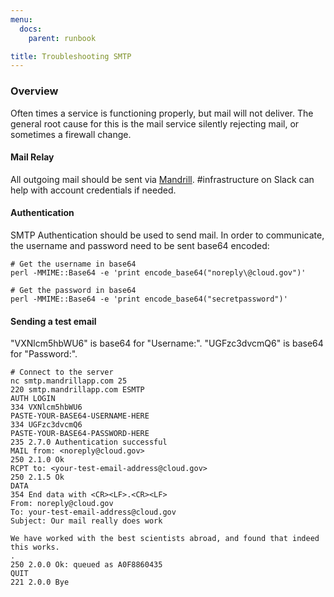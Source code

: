 ```yaml
---
menu:
  docs:
    parent: runbook

title: Troubleshooting SMTP
---
```

### Overview
Often times a service is functioning properly, but mail will not deliver.  The 
general root cause for this is the mail service silently rejecting mail, or
sometimes a firewall change.

#### Mail Relay
All outgoing mail should be sent via [Mandrill](https://mandrillapp.com).  #infrastructure on Slack can
help with account credentials if needed.

#### Authentication
SMTP Authentication should be used to send mail.  In order to communicate,
the username and password need to be sent base64 encoded:

```shell
# Get the username in base64
perl -MMIME::Base64 -e 'print encode_base64("noreply\@cloud.gov")'

# Get the password in base64
perl -MMIME::Base64 -e 'print encode_base64("secretpassword")'
```

#### Sending a test email
"VXNlcm5hbWU6" is base64 for "Username:".  "UGFzc3dvcmQ6" is base64 for "Password:".
```shell
# Connect to the server
nc smtp.mandrillapp.com 25
220 smtp.mandrillapp.com ESMTP
AUTH LOGIN
334 VXNlcm5hbWU6
PASTE-YOUR-BASE64-USERNAME-HERE
334 UGFzc3dvcmQ6
PASTE-YOUR-BASE64-PASSWORD-HERE
235 2.7.0 Authentication successful
MAIL from: <noreply@cloud.gov>
250 2.1.0 Ok
RCPT to: <your-test-email-address@cloud.gov>
250 2.1.5 Ok
DATA
354 End data with <CR><LF>.<CR><LF>
From: noreply@cloud.gov
To: your-test-email-address@cloud.gov
Subject: Our mail really does work 

We have worked with the best scientists abroad, and found that indeed this works.
.
250 2.0.0 Ok: queued as A0F8860435
QUIT
221 2.0.0 Bye
```

